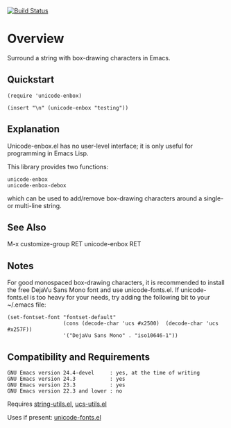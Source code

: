 [![Build Status](https://secure.travis-ci.org/rolandwalker/unicode-enbox.png?branch=master)](http://travis-ci.org/rolandwalker/unicode-enbox)

Overview
========

Surround a string with box-drawing characters in Emacs.

Quickstart
----------

```elisp
(require 'unicode-enbox)
 
(insert "\n" (unicode-enbox "testing"))
```

Explanation
-----------

Unicode-enbox.el has no user-level interface; it is only useful
for programming in Emacs Lisp.

This library provides two functions:

	unicode-enbox
	unicode-enbox-debox

which can be used to add/remove box-drawing characters around
a single- or multi-line string.

See Also
--------

M-x customize-group RET unicode-enbox RET

Notes
-----

For good monospaced box-drawing characters, it is recommended to
install the free DejaVu Sans Mono font and use unicode-fonts.el.
If unicode-fonts.el is too heavy for your needs, try adding the
following bit to your ~/.emacs file:

```elisp
(set-fontset-font "fontset-default"
                  (cons (decode-char 'ucs #x2500)  (decode-char 'ucs #x257F))
                  '("DejaVu Sans Mono" . "iso10646-1"))
```

Compatibility and Requirements
------------------------------

	GNU Emacs version 24.4-devel     : yes, at the time of writing
	GNU Emacs version 24.3           : yes
	GNU Emacs version 23.3           : yes
	GNU Emacs version 22.3 and lower : no

Requires [string-utils.el](http://github.com/rolandwalker/string-utils), [ucs-utils.el](http://github.com/rolandwalker/ucs-utils)

Uses if present: [unicode-fonts.el](http://github.com/rolandwalker/unicode-fonts)
